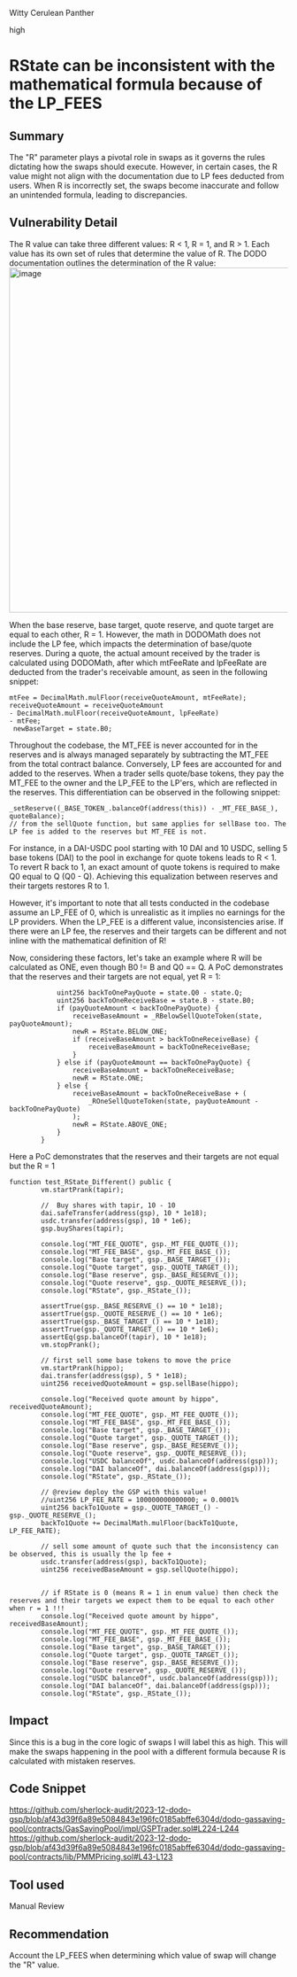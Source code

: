 Witty Cerulean Panther

high

# RState can be inconsistent with the mathematical formula because of the LP_FEES

## Summary
The "R" parameter plays a pivotal role in swaps as it governs the rules dictating how the swaps should execute. However, in certain cases, the R value might not align with the documentation due to LP fees deducted from users. When R is incorrectly set, the swaps become inaccurate and follow an unintended formula, leading to discrepancies.
## Vulnerability Detail
The R value can take three different values: R < 1, R = 1, and R > 1. Each value has its own set of rules that determine the value of R.
The DODO documentation outlines the determination of the R value:
<img width="623" alt="image" src="https://github.com/sherlock-audit/2023-12-dodo-gsp-mstpr/assets/120012681/3647a6cd-26e7-4813-88bc-893ab6056d3a">

When the base reserve, base target, quote reserve, and quote target are equal to each other, R = 1. However, the math in DODOMath does not include the LP fee, which impacts the determination of base/quote reserves.
During a quote, the actual amount received by the trader is calculated using DODOMath, after which mtFeeRate and lpFeeRate are deducted from the trader's receivable amount, as seen in the following snippet:
```solidity
mtFee = DecimalMath.mulFloor(receiveQuoteAmount, mtFeeRate);
receiveQuoteAmount = receiveQuoteAmount
- DecimalMath.mulFloor(receiveQuoteAmount, lpFeeRate)
- mtFee;
 newBaseTarget = state.B0;
```

Throughout the codebase, the MT_FEE is never accounted for in the reserves and is always managed separately by subtracting the MT_FEE from the total contract balance. Conversely, LP fees are accounted for and added to the reserves. When a trader sells quote/base tokens, they pay the MT_FEE to the owner and the LP_FEE to the LP'ers, which are reflected in the reserves. This differentiation can be observed in the following snippet:
```solidity
_setReserve((_BASE_TOKEN_.balanceOf(address(this)) - _MT_FEE_BASE_), quoteBalance);
// from the sellQuote function, but same applies for sellBase too. The LP fee is added to the reserves but MT_FEE is not.
```

For instance, in a DAI-USDC pool starting with 10 DAI and 10 USDC, selling 5 base tokens (DAI) to the pool in exchange for quote tokens leads to R < 1. To revert R back to 1, an exact amount of quote tokens is required to make Q0 equal to Q (Q0 - Q). Achieving this equalization between reserves and their targets restores R to 1.

However, it's important to note that all tests conducted in the codebase assume an LP_FEE of 0, which is unrealistic as it implies no earnings for the LP providers. When the LP_FEE is a different value, inconsistencies arise. If there were an LP fee, the reserves and their targets can be different and not inline with the mathematical definition of R! 

Now, considering these factors, let's take an example where R will be calculated as ONE, even though B0 != B and Q0 == Q.
A PoC demonstrates that the reserves and their targets are not equal, yet R = 1:
```solidity
            uint256 backToOnePayQuote = state.Q0 - state.Q;
            uint256 backToOneReceiveBase = state.B - state.B0;
            if (payQuoteAmount < backToOnePayQuote) {
                receiveBaseAmount = _RBelowSellQuoteToken(state, payQuoteAmount);
                newR = RState.BELOW_ONE;
                if (receiveBaseAmount > backToOneReceiveBase) {
                    receiveBaseAmount = backToOneReceiveBase;
                }
            } else if (payQuoteAmount == backToOnePayQuote) {
                receiveBaseAmount = backToOneReceiveBase;
                newR = RState.ONE;
            } else {
                receiveBaseAmount = backToOneReceiveBase + (
                    _ROneSellQuoteToken(state, payQuoteAmount - backToOnePayQuote)
                );
                newR = RState.ABOVE_ONE;
            }
        }
```


Here a PoC demonstrates that the reserves and their targets are not equal but the R = 1 
```solidity
function test_RState_Different() public {
        vm.startPrank(tapir);

        //  Buy shares with tapir, 10 - 10
        dai.safeTransfer(address(gsp), 10 * 1e18);
        usdc.transfer(address(gsp), 10 * 1e6);
        gsp.buyShares(tapir);

        console.log("MT_FEE_QUOTE", gsp._MT_FEE_QUOTE_());
        console.log("MT_FEE_BASE", gsp._MT_FEE_BASE_());
        console.log("Base target", gsp._BASE_TARGET_());
        console.log("Quote target", gsp._QUOTE_TARGET_());
        console.log("Base reserve", gsp._BASE_RESERVE_());
        console.log("Quote reserve", gsp._QUOTE_RESERVE_());
        console.log("RState", gsp._RState_());

        assertTrue(gsp._BASE_RESERVE_() == 10 * 1e18);
        assertTrue(gsp._QUOTE_RESERVE_() == 10 * 1e6);
        assertTrue(gsp._BASE_TARGET_() == 10 * 1e18);
        assertTrue(gsp._QUOTE_TARGET_() == 10 * 1e6);
        assertEq(gsp.balanceOf(tapir), 10 * 1e18);
        vm.stopPrank();
        
        // first sell some base tokens to move the price
        vm.startPrank(hippo);
        dai.transfer(address(gsp), 5 * 1e18);
        uint256 receivedQuoteAmount = gsp.sellBase(hippo);

        console.log("Received quote amount by hippo", receivedQuoteAmount);
        console.log("MT_FEE_QUOTE", gsp._MT_FEE_QUOTE_());
        console.log("MT_FEE_BASE", gsp._MT_FEE_BASE_());
        console.log("Base target", gsp._BASE_TARGET_());
        console.log("Quote target", gsp._QUOTE_TARGET_());
        console.log("Base reserve", gsp._BASE_RESERVE_());
        console.log("Quote reserve", gsp._QUOTE_RESERVE_());
        console.log("USDC balanceOf", usdc.balanceOf(address(gsp)));
        console.log("DAI balanceOf", dai.balanceOf(address(gsp)));
        console.log("RState", gsp._RState_());

        // @review deploy the GSP with this value!
        //uint256 LP_FEE_RATE = 100000000000000; = 0.0001%
        uint256 backTo1Quote = gsp._QUOTE_TARGET_() - gsp._QUOTE_RESERVE_();
        backTo1Quote += DecimalMath.mulFloor(backTo1Quote, LP_FEE_RATE);
        
        // sell some amount of quote such that the inconsistency can be observed, this is usually the lp fee +
        usdc.transfer(address(gsp), backTo1Quote);
        uint256 receivedBaseAmount = gsp.sellQuote(hippo);


        // if RState is 0 (means R = 1 in enum value) then check the reserves and their targets we expect them to be equal to each other when r = 1 !!!
        console.log("Received quote amount by hippo", receivedBaseAmount);
        console.log("MT_FEE_QUOTE", gsp._MT_FEE_QUOTE_());
        console.log("MT_FEE_BASE", gsp._MT_FEE_BASE_());
        console.log("Base target", gsp._BASE_TARGET_());
        console.log("Quote target", gsp._QUOTE_TARGET_());
        console.log("Base reserve", gsp._BASE_RESERVE_());
        console.log("Quote reserve", gsp._QUOTE_RESERVE_());
        console.log("USDC balanceOf", usdc.balanceOf(address(gsp)));
        console.log("DAI balanceOf", dai.balanceOf(address(gsp)));
        console.log("RState", gsp._RState_());
```

## Impact
Since this is a bug in the core logic of swaps I will label this as high. This will make the swaps happening in the pool with a different formula because R is calculated with mistaken reserves.
## Code Snippet
https://github.com/sherlock-audit/2023-12-dodo-gsp/blob/af43d39f6a89e5084843e196fc0185abffe6304d/dodo-gassaving-pool/contracts/GasSavingPool/impl/GSPTrader.sol#L224-L244
https://github.com/sherlock-audit/2023-12-dodo-gsp/blob/af43d39f6a89e5084843e196fc0185abffe6304d/dodo-gassaving-pool/contracts/lib/PMMPricing.sol#L43-L123
## Tool used

Manual Review

## Recommendation
Account the LP_FEES when determining which value of swap will change the "R" value.  
